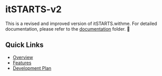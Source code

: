 # itSTARTS-v2
This is a revised and improved version of itSTARTS.withme. 
For detailed documentation, please refer to the [documentation](docs/) folder. 🤩

## Quick Links
- [Overview](docs/overview.md)
- [Features](docs/features.md)
- [Development Plan](docs/development-plan.md)
